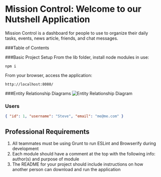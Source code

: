 # Mission Control: Welcome to our Nutshell Application

Mission Control is a dashboard for people to use to organize their daily tasks, events, news article, friends, and chat messages.

###Table of Contents

###Basic Project Setup
From the lib folder, install node modules in use:
```
npm i
```

From your browser, access the application:
```
http://localhost:8080/
```
###Entity Relationship Diagrams
![Entity Relationship Diagram](./Mission_Control_ERC.jpeg)



### Users

```json
{ "id": 1, "username": "Steve", "email": "me@me.com" }
```


## Professional Requirements

1. All teammates must be using Grunt to run ESLint and Browserify during development
1. Each module should have a comment at the top with the following info: author(s) and purpose of module
1. The README for your project should include instructions on how another person can download and run the application




